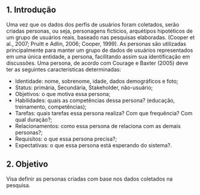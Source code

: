 ## 1. Introdução
Uma vez que os dados dos perfis de usuários foram coletados, serão criadas personas, ou seja, personagens fictícios, arquétipos hipotéticos de um grupo de usuários reais, baseado nas pesquisas elaboradas. (Cooper et al., 2007; Pruitt e Adlin,
2006; Cooper, 1999). As personas são utilizadas principalmente para manter um grupo de dados de usuários representados em uma única entidade, a persona, facilitando assim sua identificação em discussões. Uma persona, de acordo com Courage e Baxter (2005) deve ter as seguintes caracteristicas determinadas:
- Identidade: nome, sobrenome, idade, dados demográficos e foto;
- Status: primária, Secundária, Stakeholder, não-usuário;
- Objetivos: o que motiva essa persona;
- Habilidades: quais as competências dessa persona? (educação, treinamento, competências);
- Tarefas: quais tarefas essa persona realiza? Com que frequência? Com qual duração?;
- Relacionamentos: como essa persona de relaciona com as demais personas?;
- Requisitos: o que essa persona precisa?;
- Expectativas: o que essa persona está esperando do sistema?.


## 2. Objetivo
Visa definir as personas criadas com base nos dados coletados na pesquisa.